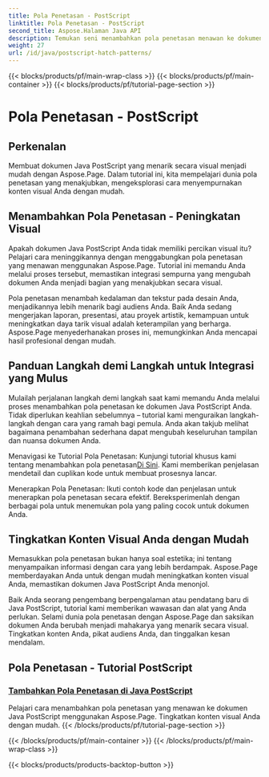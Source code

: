 ```yaml
---
title: Pola Penetasan - PostScript
linktitle: Pola Penetasan - PostScript
second_title: Aspose.Halaman Java API
description: Temukan seni menambahkan pola penetasan menawan ke dokumen Java PostScript dengan Aspose.Page. Tingkatkan konten visual dengan mudah untuk hasil yang menakjubkan.
weight: 27
url: /id/java/postscript-hatch-patterns/
---
```


{{< blocks/products/pf/main-wrap-class >}}
{{< blocks/products/pf/main-container >}}
{{< blocks/products/pf/tutorial-page-section >}}

# Pola Penetasan - PostScript

## Perkenalan

Membuat dokumen Java PostScript yang menarik secara visual menjadi mudah dengan Aspose.Page. Dalam tutorial ini, kita mempelajari dunia pola penetasan yang menakjubkan, mengeksplorasi cara menyempurnakan konten visual Anda dengan mudah.

## Menambahkan Pola Penetasan - Peningkatan Visual
Apakah dokumen Java PostScript Anda tidak memiliki percikan visual itu? Pelajari cara meninggikannya dengan menggabungkan pola penetasan yang menawan menggunakan Aspose.Page. Tutorial ini memandu Anda melalui proses tersebut, memastikan integrasi sempurna yang mengubah dokumen Anda menjadi bagian yang menakjubkan secara visual.

Pola penetasan menambah kedalaman dan tekstur pada desain Anda, menjadikannya lebih menarik bagi audiens Anda. Baik Anda sedang mengerjakan laporan, presentasi, atau proyek artistik, kemampuan untuk meningkatkan daya tarik visual adalah keterampilan yang berharga. Aspose.Page menyederhanakan proses ini, memungkinkan Anda mencapai hasil profesional dengan mudah.

## Panduan Langkah demi Langkah untuk Integrasi yang Mulus
Mulailah perjalanan langkah demi langkah saat kami memandu Anda melalui proses menambahkan pola penetasan ke dokumen Java PostScript Anda. Tidak diperlukan keahlian sebelumnya – tutorial kami menguraikan langkah-langkah dengan cara yang ramah bagi pemula. Anda akan takjub melihat bagaimana penambahan sederhana dapat mengubah keseluruhan tampilan dan nuansa dokumen Anda.

Menavigasi ke Tutorial Pola Penetasan: Kunjungi tutorial khusus kami tentang menambahkan pola penetasan[Di Sini](./add-hatch-pattern/). Kami memberikan penjelasan mendetail dan cuplikan kode untuk membuat prosesnya lancar.

Menerapkan Pola Penetasan: Ikuti contoh kode dan penjelasan untuk menerapkan pola penetasan secara efektif. Bereksperimenlah dengan berbagai pola untuk menemukan pola yang paling cocok untuk dokumen Anda.

## Tingkatkan Konten Visual Anda dengan Mudah
Memasukkan pola penetasan bukan hanya soal estetika; ini tentang menyampaikan informasi dengan cara yang lebih berdampak. Aspose.Page memberdayakan Anda untuk dengan mudah meningkatkan konten visual Anda, memastikan dokumen Java PostScript Anda menonjol.

Baik Anda seorang pengembang berpengalaman atau pendatang baru di Java PostScript, tutorial kami memberikan wawasan dan alat yang Anda perlukan. Selami dunia pola penetasan dengan Aspose.Page dan saksikan dokumen Anda berubah menjadi mahakarya yang menarik secara visual. Tingkatkan konten Anda, pikat audiens Anda, dan tinggalkan kesan mendalam.
## Pola Penetasan - Tutorial PostScript
### [Tambahkan Pola Penetasan di Java PostScript](./add-hatch-pattern/)
Pelajari cara menambahkan pola penetasan yang menawan ke dokumen Java PostScript menggunakan Aspose.Page. Tingkatkan konten visual Anda dengan mudah.
{{< /blocks/products/pf/tutorial-page-section >}}

{{< /blocks/products/pf/main-container >}}
{{< /blocks/products/pf/main-wrap-class >}}

{{< blocks/products/products-backtop-button >}}
